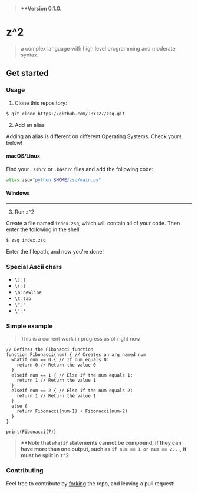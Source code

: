 > **\*\*Version 0.1.0.**

# z^2
> a complex language with high level programming and moderate syntax. 

## Get started
### Usage
1. Clone this repository: 
```zsh
$ git clone https://github.com/JBYT27/zsq.git
```
2. Add an alias

Adding an alias is different on different Operating Systems. Check yours below!

#### macOS/Linux
Find your `.zshrc` or `.bashrc` files and add the following code:
```zsh
alias zsq="python $HOME/zsq/main.py"
```

#### Windows


---


3. Run z^2

Create a file named `index.zsq`, which will contain all of your code. Then enter the following in the shell:
```zsh
$ zsq index.zsq
```
Enter the filepath, and now you're done!

### Special Ascii chars
* `\)`: `)`
* `\(`: `(`
* `\n`: `newline`
* `\t`: `tab`
* `\"`: `"`
* `\'`: `'`

### Simple example
> This is a current work in progress as of right now

```
// Defines the Fibonacci function
function Fibonacci(num) { // Creates an arg named num
  whatif num == 0 { // If num equals 0:
    return 0 // Return the value 0
  }
  elseif num == 1 { // Else if the num equals 1:
    return 1 // Return the value 1
  } 
  elseif num == 2 { // Else if the num equals 2:
    return 1 // Return the value 1
  }
  else {
    return Fibonacci(num-1) + Fibonacci(num-2)
  }
}

print(Fibonacci(7))
```

> **\*\*Note that `whatif` statements cannot be compound, if they can have more than one output, such as `if num == 1 or num == 2...`, it must be split in z^2** 

### Contributing
Feel free to contribute by [forking](https://github.com/JBYT27/zsq/network/members) the repo, and leaving a pull request!

